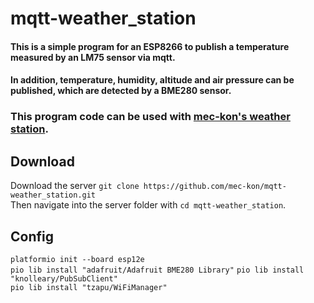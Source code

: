 # mqtt-weather_station
#### This is a simple program for an ESP8266 to publish a temperature measured by an LM75 sensor via mqtt.
#### In addition, temperature, humidity, altitude and air pressure can be published, which are detected by a BME280 sensor.

### This program code can be used with <a href="https://github.com/mec-kon/weather_station" target="_blank">mec-kon's weather station</a>.

## Download ##
Download the server ```git clone https://github.com/mec-kon/mqtt-weather_station.git```  
Then navigate into the server folder with ```cd mqtt-weather_station```.

Config
--------
```platformio init --board esp12e```  
```pio lib install "adafruit/Adafruit BME280 Library"```
```pio lib install "knolleary/PubSubClient"```  
```pio lib install "tzapu/WiFiManager"```
